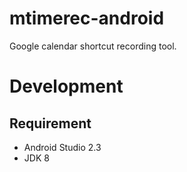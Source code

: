 mtimerec-android
====

Google calendar shortcut recording tool.

# Development

## Requirement
* Android Studio 2.3
* JDK 8
